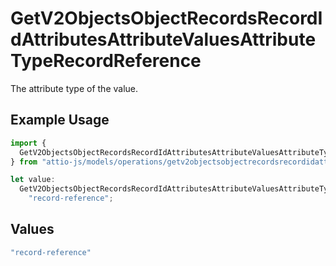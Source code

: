 # GetV2ObjectsObjectRecordsRecordIdAttributesAttributeValuesAttributeTypeRecordReference

The attribute type of the value.

## Example Usage

```typescript
import {
  GetV2ObjectsObjectRecordsRecordIdAttributesAttributeValuesAttributeTypeRecordReference,
} from "attio-js/models/operations/getv2objectsobjectrecordsrecordidattributesattributevalues.js";

let value:
  GetV2ObjectsObjectRecordsRecordIdAttributesAttributeValuesAttributeTypeRecordReference =
    "record-reference";
```

## Values

```typescript
"record-reference"
```
